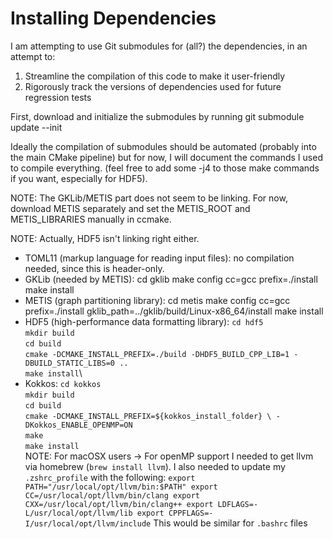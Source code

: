 # Installing Dependencies

I am attempting to use Git submodules for (all?) the dependencies, in an attempt
to:
1. Streamline the compilation of this code to make it user-friendly
2. Rigorously track the versions of dependencies used for future regression
   tests

First, download and initialize the submodules by running
    git submodule update --init

Ideally the compilation of submodules should be automated (probably into the
main CMake pipeline) but for now, I will document the commands I used to
compile everything. (feel free to add some -j4 to those make commands if you
want, especially for HDF5).

NOTE: The GKLib/METIS part does not seem to be linking. For now, download METIS
separately and set the METIS_ROOT and METIS_LIBRARIES manually in ccmake.

NOTE: Actually, HDF5 isn't linking right either.

 - TOML11 (markup language for reading input files): no compilation needed,
   since this is header-only.
 - GKLib (needed by METIS):
    cd gklib
    make config cc=gcc prefix=./install
    make install
 - METIS (graph partitioning library):
    cd metis
    make config cc=gcc prefix=./install gklib_path=../gklib/build/Linux-x86_64/install
    make install
 - HDF5 (high-performance data formatting library):
    `cd hdf5`\
    `mkdir build`\
    `cd build`\
    `cmake -DCMAKE_INSTALL_PREFIX=./build -DHDF5_BUILD_CPP_LIB=1 -DBUILD_STATIC_LIBS=0 ..`\
    `make install`\
 - Kokkos:
      `cd kokkos`\
      `mkdir build`\
      `cd build`\
      `cmake -DCMAKE_INSTALL_PREFIX=${kokkos_install_folder} \
            -DKokkos_ENABLE_OPENMP=ON`\
      `make`\
      `make install`\
      NOTE: For macOSX users -> For openMP support I needed to get llvm via homebrew (`brew install llvm`). I also needed to update my `.zshrc_profile` with the following:
      `export PATH="/usr/local/opt/llvm/bin:$PATH"
      export CC=/usr/local/opt/llvm/bin/clang
      export CXX=/usr/local/opt/llvm/bin/clang++
      export LDFLAGS=-L/usr/local/opt/llvm/lib
      export CPPFLAGS=-I/usr/local/opt/llvm/include`
      This would be similar for `.bashrc` files

